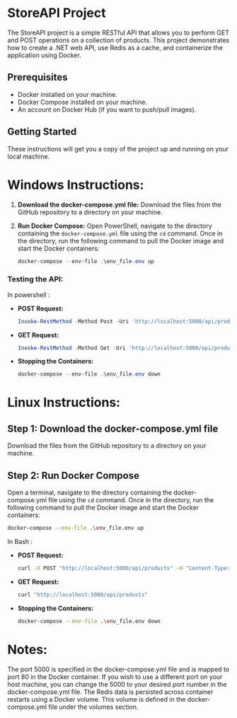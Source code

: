 # StoreAPI Project

The StoreAPI project is a simple RESTful API that allows you to perform GET and POST operations on a collection of products. This project demonstrates how to create a .NET web API, use Redis as a cache, and containerize the application using Docker.

## Prerequisites

- Docker installed on your machine.
- Docker Compose installed on your machine.
- An account on Docker Hub (if you want to push/pull images).

## Getting Started

These instructions will get you a copy of the project up and running on your local machine.

# Windows Instructions:

1. **Download the docker-compose.yml file:**
   Download the files from the GitHub repository to a directory on your machine.

2. **Run Docker Compose:**
   Open PowerShell, navigate to the directory containing the `docker-compose.yml` file using the `cd` command. Once in the directory, run the following command to pull the Docker image and start the Docker containers:
   ```powershell
   docker-compose --env-file .\env_file.env up

### Testing the API:

In powershell :

- **POST Request:**
  ```powershell
  Invoke-RestMethod -Method Post -Uri 'http://localhost:5000/api/products' -Headers @{ 'Accept' = 'application/json'; 'Content-Type' = 'application/json' } -Body '{"name": "<product name>","price": <product price>,"quantity": <product quantity>}'
  ```

- **GET Request:**
  ```powershell
  Invoke-RestMethod -Method Get -Uri 'http://localhost:5000/api/products' -Headers @{ 'Accept' = 'application/json' }
  ```

- **Stopping the Containers:**
  ```powershell
  docker-compose --env-file .\env_file.env down
  ```


# Linux Instructions:

## Step 1: Download the docker-compose.yml file
Download the files from the GitHub repository to a directory on your machine.

## Step 2: Run Docker Compose
Open a terminal, navigate to the directory containing the docker-compose.yml file using the `cd` command. Once in the directory, run the following command to pull the Docker image and start the Docker containers:
```bash
docker-compose --env-file .\env_file.env up
```

In Bash :

- **POST Request:**
  ```Bash
  curl -X POST "http://localhost:5000/api/products" -H "Content-Type: application/json" -d '{"name": "<product name>", "price": <product price>, "quantity": <product quantity>}'
  ```

- **GET Request:**
  ```Bash
  curl "http://localhost:5000/api/products"
  ```
  
- **Stopping the Containers:**
  ```Bash
  docker-compose --env-file .\env_file.env down
  ```


# Notes:

The port 5000 is specified in the docker-compose.yml file and is mapped to port 80 in the Docker container. If you wish to use a different port on your host machine, you can change the 5000 to your desired port number in the docker-compose.yml file.
The Redis data is persisted across container restarts using a Docker volume. This volume is defined in the docker-compose.yml file under the volumes section.
